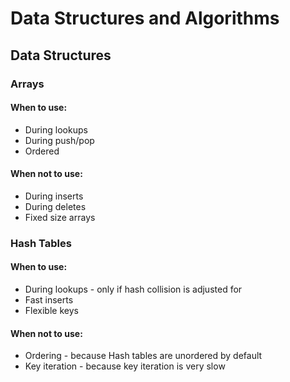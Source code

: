 # Data Structures and Algorithms

## Data Structures

### Arrays
#### When to use:
* During lookups
* During push/pop
* Ordered
#### When not to use:
* During inserts
* During deletes
* Fixed size arrays

### Hash Tables
#### When to use:
* During lookups - only if hash collision is adjusted for
* Fast inserts
* Flexible keys

#### When not to use:
* Ordering - because Hash tables are unordered by default
* Key iteration - because key iteration is very slow